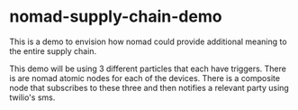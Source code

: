 # nomad-supply-chain-demo
This is a demo to envision how nomad could provide additional meaning to the entire supply chain. 

This demo will be using 3 different particles that each have triggers. There is are nomad atomic nodes for each of the devices. There is a composite node that subscribes to these three and then notifies a relevant party using twilio's sms. 

